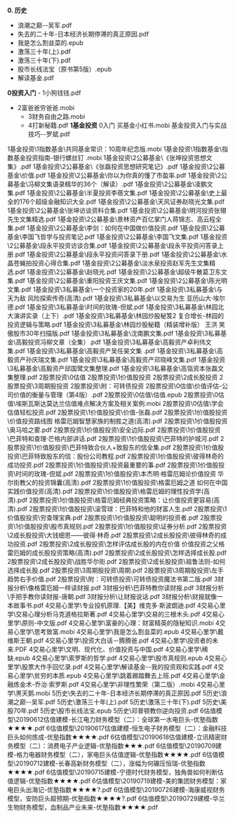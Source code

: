 **0. 历史**
- 浪潮之巅--吴军.pdf
- 失去的二十年-日本经济长期停滞的真正原因.pdf
- 我是怎么割韭菜的.epub
- 激荡三十年(上).pdf
- 激荡三十年(下).pdf
- 股市长线法宝（原书第5版）.epub
- 解读基金.pdf
 
**0投资入门**
	- 1小狗钱钱.pdf
 - 	2富爸爸穷爸爸.mobi
	- 3财务自由之路.mobi
	- 4打新秘籍.pdf
**1基金投资**
0入门
 买基金小红书.mobi
 基金投资入门与实战技巧--罗斌.pdf
 
1基金投资\1指数基金\共同基金常识：10周年纪念版.mobi
1基金投资\1指数基金\指数基金投资指南-银行螺丝钉 .mobi
1基金投资\2公募基金\《张坤投资思想文集》.pdf
1基金投资\2公募基金\《张磊投资思想研究笔记》.pdf
1基金投资\2公募基金\价值.pdf
1基金投资\2公募基金\你以为你真的懂了市盈率.pdf
1基金投资\2公募基金\冯柳文集语录精华的36个（解读）.pdf
1基金投资\2公募基金\凌鹏文集.pdf
1基金投资\2公募基金\半夏投资李蓓文集.pdf
1基金投资\2公募基金\史上最全的176个超级金融知识大全.pdf
1基金投资\2公募基金\天风证券赵晓光文集.pdf
1基金投资\2公募基金\张坤访谈资料合集.pdf
1基金投资\2公募基金\明河投资张翎先生文集精选.pdf
1基金投资\2公募基金\景林资产百亿掌门人蒋锦志、高云程全集.pdf
1基金投资\2公募基金\李剑：如何在中国做价值投资.pdf
1基金投资\2公募基金\李国飞哲学与投资笔记.pdf
1基金投资\2公募基金\李国飞文集.pdf
1基金投资\2公募基金\段永平投资访谈合集.pdf
1基金投资\2公募基金\段永平投资问答录上册.pdf
1基金投资\2公募基金\段永平投资问答录下册.pdf
1基金投资\2公募基金\水晶苍蝇拍投资心得合集.pdf
1基金投资\2公募基金\淡水泉投资赵军先生文集精选.pdf
1基金投资\2公募基金\赵晓光.pdf
1基金投资\2公募基金\超级牛散葛卫东文集.pdf
1基金投资\2公募基金\重阳投资王庆文集.pdf
1基金投资\2公募基金\陈光明文集.pdf
1基金投资\3私募基金\一个投资家的20年.pdf
1基金投资\3私募基金\与天为敌  风险探索传奇(高清).pdf
1基金投资\3私募基金\以交易为生 亚历山大·埃尔德.pdf
1基金投资\3私募基金\时间的玫瑰-但斌.pdf
1基金投资\3私募基金\林园北大演讲实录（上下）.pdf
1基金投资\3私募基金\林园炒股秘笈2 复合增长-林园的投资逻辑与策略.pdf
1基金投资\3私募基金\林园炒股秘籍（精装增补版） 王洪 笑傲股市30年扫描版.pdf
1基金投资\3私募基金\沈南鹏文集.pdf
1基金投资\3私募基金\高毅投资冯柳文章（全集）.pdf
1基金投资\3私募基金\高毅资产卓利伟文集.pdf
1基金投资\3私募基金\高毅资产吴任昊文集 .pdf
1基金投资\3私募基金\高毅资产孙庆瑞文集.pdf
1基金投资\3私募基金\高毅资产邓晓峰文集.pdf
1基金投资\3私募基金\高毅资产邱国鹭文集整理.pdf
1基金投资\3私募基金\高瓴资本张磊文集整理.pdf
2股票投资\0估值
2股票投资\1价值股投资
2股票投资\2成长股投资
2股票投资\3周期股投资
2股票投资\附：可转债投资
2股票投资\0估值\价值评估-公司价值的衡量与管理（第4版）.pdf
2股票投资\0估值\估值.epub
2股票投资\0估值\埃斯瓦斯达莫达兰估值难点解决方案及相关案例.mobi
2股票投资\0估值\学会估值轻松投资.pdf
2股票投资\1价值股投资\价值-张磊.pdf
2股票投资\1价值股投资\价值投资路线图 格雷厄姆智慧家族的制胜之道(高清).pdf
2股票投资\1价值股投资\奥马哈之雾.pdf
2股票投资\1价值股投资\安全边际.pdf
2股票投资\1价值股投资\巴菲特和查理·芒格内部讲话.pdf
2股票投资\1价值股投资\巴菲特的护城河.pdf
2股票投资\1价值股投资\巴菲特致合伙人+致股东的信全集.pdf
2股票投资\1价值股投资\巴菲特致股东的信：股份公司教程.pdf
2股票投资\1价值股投资\彼得林奇的成功投资.pdf
2股票投资\1价值股投资\投资最重要的事.pdf
2股票投资\1价值股投资\时间的玫瑰-但斌.pdf
2股票投资\1价值股投资\本杰明·格雷厄姆论价值投资 华尔街教父的投资锦囊(高清).pdf
2股票投资\1价值股投资\格雷厄姆之道  如何在中国实践价值投资(高清).pdf
2股票投资\1价值股投资\格雷厄姆的理性投资学(高清).pdf
2股票投资\1价值股投资\格雷厄姆经典投资策略：让价值投资更容易(高清).pdf
2股票投资\1价值股投资\滚雪球：巴菲特和他的财富人生.pdf
2股票投资\1价值股投资\穷查理宝典.pdf
2股票投资\1价值股投资\聪明的投资者.pdf
2股票投资\1价值股投资\股市真规则.pdf
2股票投资\1价值股投资\证券分析.pdf
2股票投资\2成长股投资\大钱细思——彼得·林奇.pdf
2股票投资\2成长股投资\彼得林奇的成功投资.pdf
2股票投资\2成长股投资\怎样评估成长股的内在价值 价值投资之父格雷厄姆的成长股投资策略(高清).pdf
2股票投资\2成长股投资\怎样选择成长股.pdf
2股票投资\2成长股投资\战胜华尔街.pdf
2股票投资\2成长股投资\祖鲁法则-如何选择成长股.pdf
2股票投资\3周期股投资\周期.pdf
2股票投资\3周期股投资\左手趋势右手价值.pdf
2股票投资\附：可转债投资\可转债投资魔法书第二版.pdf
3财报分析\像格雷厄姆一样读财报.pdf
3财报分析\巴菲特教你读财报.pdf
3财报分析\手把手教你读财报-唐朝.pdf
3财报分析\让财报说话.pdf
3财报分析\财报就像一本故事书.pdf
4交易心里学\专业投机原理.【美】维克多·斯波朗迪.pdf
4交易心里学\交易心理分析马克道格拉斯著.pdf
4交易心里学\交易的三根木头.pdf
4交易心里学\原则-中文版.pdf
4交易心里学\富豪的心理：财富精英的隐秘知识.mobi
4交易心里学\思考致富.mobi
4交易心里学\我是怎么割韭菜的.epub
4交易心里学\戴维斯王朝.pdf
4交易心里学\投资大白话－腾腾爸.pdf
4交易心里学\投资者的未来.PDF
4交易心里学\文明、现代化、价值投资与中国.pdf
4交易心里学\稀缺.epub
4交易心里学\索罗斯的哲学.pdf
4交易心里学\股市真规则.epub
4交易心里学\股票大作手回忆录.pdf
4交易心里学\解读基金--我的投资观和实践.pdf
4交易心里学\贫穷的本质.epub
4交易心里学\跳着踢踏舞去上班.pdf
4交易心里学\金融炼金术-乔治·索罗斯.pdf
4交易心里学\非理性繁荣（第二版）.mobi
4交易心里学\黑天鹅.mobi
5历史\失去的二十年-日本经济长期停滞的真正原因.pdf
5历史\浪潮之巅--吴军.pdf
5历史\激荡三十年(上).pdf
5历史\激荡三十年(下).pdf
5历史\美股70年.pdf
5历史\股市长线法宝.epub
5历史\邓普顿教你逆向投资.pdf
6估值模型\20190612估值建模-长江电力财务模型（二）：全球第一水电巨头-优塾指数★★★★.pdf
6估值模型\20190617估值建模-恒生电子财务模型（二）：金融科技巨头如何炼成-优塾指数★★★★.pdf
6估值模型\20190618估值建模-立讯精密财务模型（二）：消费电子产业逻辑-优塾指数★★★.pdf
6估值模型\20190709建模-格力电器财务模型（二），家电巨头估值逻辑-优塾指数★★★★.pdf
6估值模型\20190712建模-长春高新财务模型（二），涨幅为何碾压恒瑞-优塾指数★★★★.pdf
6估值模型\20190715建模-宁德时代财务模型，独角兽如何判断估值逻辑-优塾指数★★★★.pdf
6估值模型\20190719建模-美的集团财务模型：家电巨头出海记-优塾指数★★★★?.pdf
6估值模型\20190726建模-海康威视财务模型，安防巨头超预期-优塾指数★★★★?.pdf
6估值模型\20190729建模-华兰生物财务模型，血制品产业未来-优塾指数★★★★.pdf



